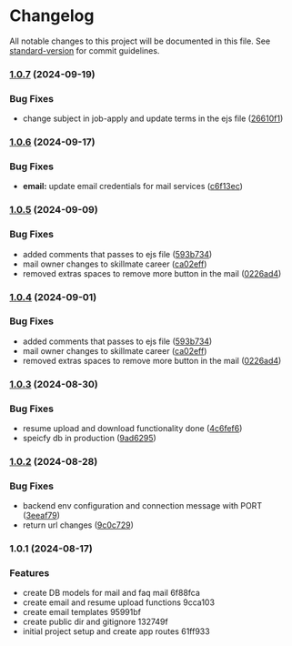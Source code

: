 # Changelog

All notable changes to this project will be documented in this file. See [standard-version](https://github.com/conventional-changelog/standard-version) for commit guidelines.

### [1.0.7](https://github.com-work/skillmatedev/api/compare/v1.0.6...v1.0.7) (2024-09-19)


### Bug Fixes

* change subject in job-apply and update terms in the ejs file ([26610f1](https://github.com-work/skillmatedev/api/commit/26610f12cde089808587bcddcdff713fa5dee801))

### [1.0.6](https://github.com-work/skillmatedev/api/compare/v1.0.5...v1.0.6) (2024-09-17)


### Bug Fixes

* **email:** update email credentials for mail services ([c6f13ec](https://github.com-work/skillmatedev/api/commit/c6f13ec7fbab49729ad3c56942c5501a73d88caa))

### [1.0.5](https://github.com-work/skillmatedev/api/compare/v1.0.3...v1.0.5) (2024-09-09)


### Bug Fixes

* added comments that passes to ejs file ([593b734](https://github.com-work/skillmatedev/api/commit/593b73408fb9a1dacf2a8f0bf8eb1057a765205c))
* mail owner changes to skillmate career ([ca02eff](https://github.com-work/skillmatedev/api/commit/ca02eff1295186ad26d01e03519b36dfbaf49095))
* removed extras spaces to remove more button in the mail ([0226ad4](https://github.com-work/skillmatedev/api/commit/0226ad4895fb3f563365870b0747ec61aeda64a4))

### [1.0.4](https://github.com-work/skillmatedev/api/compare/v1.0.3...v1.0.4) (2024-09-01)


### Bug Fixes

* added comments that passes to ejs file ([593b734](https://github.com-work/skillmatedev/api/commit/593b73408fb9a1dacf2a8f0bf8eb1057a765205c))
* mail owner changes to skillmate career ([ca02eff](https://github.com-work/skillmatedev/api/commit/ca02eff1295186ad26d01e03519b36dfbaf49095))
* removed extras spaces to remove more button in the mail ([0226ad4](https://github.com-work/skillmatedev/api/commit/0226ad4895fb3f563365870b0747ec61aeda64a4))

### [1.0.3](https://github.com-work/skillmatedev/api/compare/v1.0.2...v1.0.3) (2024-08-30)


### Bug Fixes

* resume upload and download functionality done ([4c6fef6](https://github.com-work/skillmatedev/api/commit/4c6fef65341e5564f356e466f1d11c141497b23c))
* speicfy db in production ([9ad6295](https://github.com-work/skillmatedev/api/commit/9ad6295780f13878e99a4df7e5b81687d68bebd0))

### [1.0.2](https://github.com-work/skillmatedev/api/compare/v1.0.1...v1.0.2) (2024-08-28)


### Bug Fixes

* backend env configuration and connection message with PORT ([3eeaf79](https://github.com-work/skillmatedev/api/commit/3eeaf79f336431b604ffa4995ac09e992ff78d9b))
* return url changes ([9c0c729](https://github.com-work/skillmatedev/api/commit/9c0c729ae4fd1e0661276f3271b18537ff3bc240))

### 1.0.1 (2024-08-17)


### Features

* create DB models for mail and faq mail 6f88fca
* create email and resume upload functions 9cca103
* create email templates 95991bf
* create public dir and gitignore 132749f
* initial project setup and create app routes 61ff933
